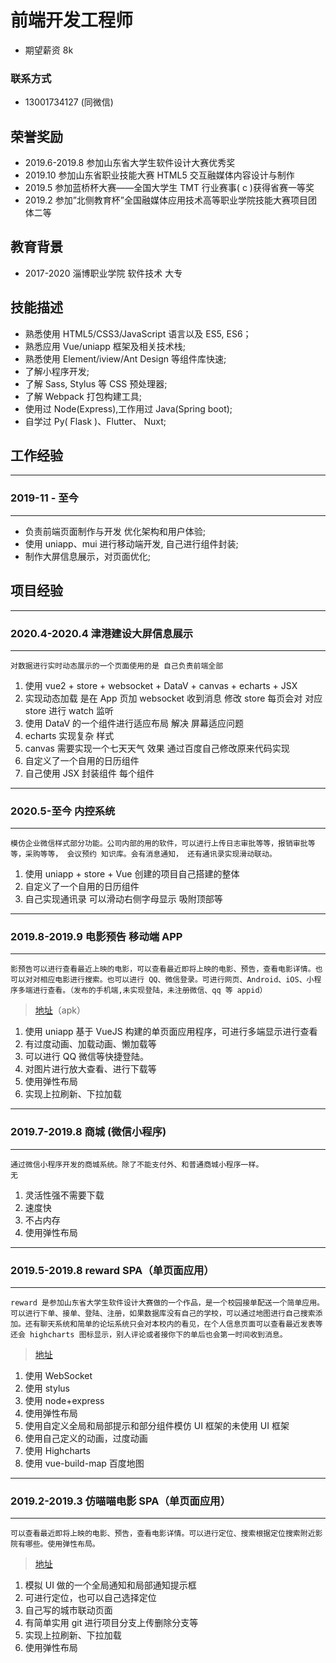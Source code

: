 # 前端开发工程师
* 期望薪资 8k
### 联系方式
* 13001734127 (同微信)

## 荣誉奖励
* 2019.6-2019.8 参加山东省大学生软件设计大赛优秀奖
* 2019.10 参加山东省职业技能大赛 HTML5 交互融媒体内容设计与制作
* 2019.5 参加蓝桥杯大赛——全国大学生 TMT 行业赛事( c )获得省赛一等奖
* 2019.2 参加”北侧教育杯”全国融媒体应用技术高等职业学院技能大赛项目团体二等
## 教育背景
* 2017-2020 淄博职业学院 软件技术 大专
## 技能描述
* 熟悉使用 HTML5/CSS3/JavaScript 语言以及 ES5, ES6；
* 熟悉应用 Vue/uniapp 框架及相关技术栈;
* 熟悉使用 Element/iview/Ant Design 等组件库快速;
* 了解小程序开发;
* 了解 Sass, Stylus 等 CSS 预处理器;
* 了解 Webpack 打包构建工具;
* 使用过 Node(Express),工作用过 Java(Spring boot);
* 自学过 Py( Flask )、Flutter、 Nuxt;
## 工作经验
---
### 2019-11 - 至今
___
* 负责前端页面制作与开发 优化架构和用户体验;
* 使用 uniapp、mui 进行移动端开发, 自己进行组件封装;
* 制作大屏信息展示，对页面优化;
## 项目经验
---
### 2020.4-2020.4 津港建设大屏信息展示

---
>
    对数据进行实时动态展示的一个页面使用的是 自己负责前端全部
1. 使用 vue2 + store + websocket + DataV + canvas + echarts + JSX
2. 实现动态加载 是在 App 页加 websocket 收到消息 修改 store
每页会对 对应 store 进行 watch 监听
3. 使用 DataV 的一个组件进行适应布局 解决 屏幕适应问题
4. echarts 实现复杂 样式
5. canvas 需要实现一个七天天气 效果 通过百度自己修改原来代码实现
6. 自定义了一个自用的日历组件
7. 自己使用 JSX 封装组件 每个组件
---
### 2020.5-至今 内控系统

---
>
    模仿企业微信样式部分功能。公司内部的用的软件，可以进行上传日志审批等等，报销审批等等，采购等等， 会议预约 知识库。会有消息通知， 还有通讯录实现滑动联动。
1. 使用 uniapp + store + Vue 创建的项目自己搭建的整体
2. 自定义了一个自用的日历组件
3. 自己实现通讯录 可以滑动右侧字母显示 吸附顶部等
---
### 2019.8-2019.9 电影预告 移动端 APP

---
>
    影预告可以进行查看最近上映的电影，可以查看最近即将上映的电影、预告，查看电影详情。也可以对对相应电影进行搜索。也可以进行 QQ、微信登录。可进行网页、Android、iOS、小程序多端进行查看。（发布的手机端,未实现登陆，未注册微信、qq 等 appid）
> <a href="http://223.94.4.169:91/file/download?code=8866142C71F53016&id=9718" target="_blank">地址</a>（apk）
1. 使用 uniapp 基于 VueJS 构建的单页面应用程序，可进行多端显示进行查看
2. 有过度动画、加载动画、懒加载等
3. 可以进行 QQ 微信等快捷登陆。
4. 对图片进行放大查看、进行下载等
5. 使用弹性布局
6. 实现上拉刷新、下拉加载
---
### 2019.7-2019.8 商城 (微信小程序)

---
>
    通过微信小程序开发的商城系统。除了不能支付外、和普通商城小程序一样。
    无
1. 灵活性强不需要下载
2. 速度快
3. 不占内存
4. 使用弹性布局
---
### 2019.5-2019.8 reward SPA（单页面应用）

---
>
    reward 是参加山东省大学生软件设计大赛做的一个作品，是一个校园接单配送一个简单应用。可以进行下单、接单、登陆、注册，如果数据库没有自己的学校，可以通过地图进行自己搜索添加。还有聊天系统和简单的论坛系统只会对本校内的看见，在个人信息页面可以查看最近发表等还会 highcharts 图标显示，别人评论或者接你下的单后也会第一时间收到消息。
> <a href="http://139.9.198.180/reward" target="_blank">地址</a>

1. 使用 WebSocket
2. 使用 stylus
3. 使用 node+express
4. 使用弹性布局
5. 使用自定义全局和局部提示和部分组件模仿 UI 框架的未使用 UI 框架
6. 使用自己定义的动画，过度动画
7. 使用 Highcharts
8. 使用 vue-build-map 百度地图
---
### 2019.2-2019.3 仿喵喵电影 SPA（单页面应用）

---
> 
    可以查看最近即将上映的电影、预告，查看电影详情。可以进行定位、搜索根据定位搜索附近影院有哪些。使用弹性布局。
> <a href="http://139.9.198.180/miaomiao" target="_blank">地址</a>
1. 模拟 UI 做的一个全局通知和局部通知提示框
2. 可进行定位，也可以自己选择定位
3. 自己写的城市联动页面
4. 有简单实用 git 进行项目分支上传删除分支等
5. 实现上拉刷新、下拉加载
6. 使用弹性布局
